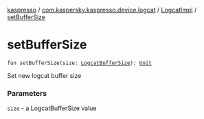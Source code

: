[kaspresso](../../index.md) / [com.kaspersky.kaspresso.device.logcat](../index.md) / [LogcatImpl](index.md) / [setBufferSize](./set-buffer-size.md)

# setBufferSize

`fun setBufferSize(size: `[`LogcatBufferSize`](../-logcat-buffer-size/index.md)`): `[`Unit`](https://kotlinlang.org/api/latest/jvm/stdlib/kotlin/-unit/index.html)

Set new logcat buffer size

### Parameters

`size` - a LogcatBufferSize value